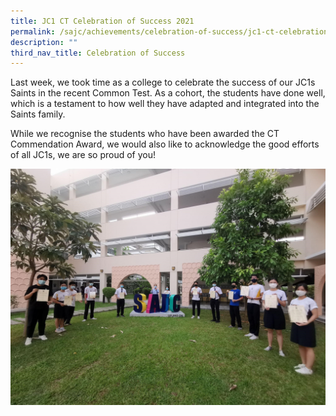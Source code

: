 ```yaml
---
title: JC1 CT Celebration of Success 2021
permalink: /sajc/achievements/celebration-of-success/jc1-ct-celebration-of-success-2021/
description: ""
third_nav_title: Celebration of Success
---
```

<p>Last week, we took time as a college to celebrate the success of our JC1s Saints in the recent Common Test. As a cohort, the students have done well, which is a testament to how well they have adapted and integrated into the Saints family.</p>
<p>While we recognise the students who have been awarded the CT Commendation Award, we would also like to acknowledge the good efforts of all JC1s, we are so proud of you!</p>
<img src="/images/ct1.jpg">